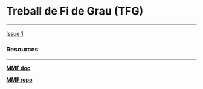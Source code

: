 # Treball de Fi de Grau (TFG)
---
[Issue 1](https://github.com/facebookresearch/mmf/issues/1092)
### Resources
---
[**MMF doc**](https://mmf.sh/docs/projects/m4c/)

[**MMF repo**](https://github.com/facebookresearch/mmf)
